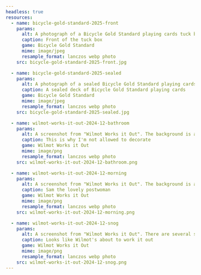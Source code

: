 ```yaml
---
headless: true
resources:
  - name: bicycle-gold-standard-2025-front
    params:
      alt: A photograph of a Bicycle Gold Standard playing cards tuck box. The box has a gold border with a blue spade icon in the centre.
      caption: Front of the tuck box
      game: Bicycle Gold Standard
      mime: image/jpeg
      resample_format: lanczos webp photo
    src: bicycle-gold-standard-2025-front.jpg

  - name: bicycle-gold-standard-2025-sealed
    params:
      alt: A photograph of a sealed Bicycle Gold Standard playing cards tuck box on a wooden desk. The box has a gold border with a blue spade icon in the centre.
      caption: A sealed deck of Bicycle Gold Standard playing cards
      game: Bicycle Gold Standard
      mime: image/jpeg
      resample_format: lanczos webp photo
    src: bicycle-gold-standard-2025-sealed.jpg

  - name: wilmot-works-it-out-2024-12-bathroom
    params:
      alt: A screenshot from "Wilmot Works it Out". The background is a drawing of a bathroom with a cactus, a toilet, a bath, a potted plant, a sink and a bookcase. Wilmot, a white square with a kind smiling face, is having a bubble bath. The wall is yellow with cloud patterns and jigsaw puzzles hanging on the wall as art. The pictures are a school of fish, a deep-sea diver, a photograph of a tourist standing in front of the Tower of Pisa, and a collection of hardware tools.
      caption: This is why I'm not allowed to decorate
      game: Wilmot Works it Out
      mime: image/png
      resample_format: lanczos webp photo
    src: wilmot-works-it-out-2024-12-bathroom.png

  - name: wilmot-works-it-out-2024-12-morning
    params:
      alt: A screenshot from "Wilmot Works it Out". The background is a drawing of an empty living room. The centre of the screen has a dialogue box labelled "Sam the Postwoman". Sam is a kind-looking and smiling woman, wearing a cap, short-sleeve shirt and shorts. She's carrying a messenger bag of mail, and is holding some letters. She is saying "Morning Wilmot, how are you? Good news - I have that parcel for you - that one you've been waiting for, from that Puzzle Club subscription you signed up for Look, it has their stamp on the label…" The player has the option to "take delivery".
      caption: Sam the lovely postwoman
      game: Wilmot Works it Out
      mime: image/png
      resample_format: lanczos webp photo
    src: wilmot-works-it-out-2024-12-morning.png

  - name: wilmot-works-it-out-2024-12-snog
    params:
      alt: A screenshot from "Wilmot Works it Out". There are several square jigsaw puzzle pieces on a carpeted floor, including pieces of a snail with legs, a worm wearing a cowboy hat poking out of a red apple, and a bit of a path through lush green grass. In the centre is Wilmot, a white square character, who is holding a piece of the snail image and is about to complete that puzzle.
      caption: Looks like Wilmot's about to work it out
      game: Wilmot Works it Out
      mime: image/png
      resample_format: lanczos webp photo
    src: wilmot-works-it-out-2024-12-snog.png
---
```

